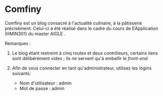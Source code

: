 # Comfiny

Comfiny est un blog consacré à l'actualité culinaire, à la pâtisserie précisément. Celui-ci
a été réalisé dans le cadre du cours de EApplication (HMIN301) du master AIGLE .

Remarques :

1.  Le blog étant restreint à cinq routes et deux contrôleurs, certains liens sont délibérément vides ; ils ne servent qu'à embellir le *front-end*

2. Afin de vous connecter en tant qu'administrateur, utilisez les logins suivants:
    
    - Nom d'utilisateur : admin
    - Mot de passe : admin
    

